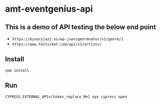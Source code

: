 # amt-eventgenius-api
## This is a demo of API testing the below end point 
- `https://binaryjazz.us/wp-json/genrenator/v1/genre/1`
- `https://www.festicket.com/api/v1/artists/`

## Install
`npm install`

## Run
`CYPRESS_EXTERNAL_API=[token_replace_Me] npx cypress open`
